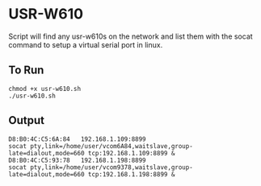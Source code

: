 # USR-W610

Script will find any usr-w610s on the network and list them with the socat command to setup a virtual serial port in linux.

## To Run

    chmod +x usr-w610.sh
    ./usr-w610.sh
    
## Output

    D8:B0:4C:C5:6A:84	192.168.1.109:8899
    socat pty,link=/home/user/vcom6A84,waitslave,group-late=dialout,mode=660 tcp:192.168.1.109:8899 &
    D8:B0:4C:C5:93:78	192.168.1.198:8899
    socat pty,link=/home/user/vcom9378,waitslave,group-late=dialout,mode=660 tcp:192.168.1.198:8899 &
